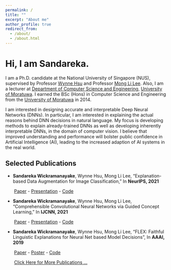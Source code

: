 ```yaml
---
permalink: /
title: ""
excerpt: "About me"
author_profile: true
redirect_from: 
  - /about/
  - /about.html
---
```

# Hi, I am Sandareka.

I am a Ph.D. candidate at the National University of Singapore (NUS), supervised by Professor [Wynne Hsu](https://www.comp.nus.edu.sg/~whsu/) and Professor [Mong Li Lee](https://www.comp.nus.edu.sg/~leeml/). Also, I am a lecturer at [Department of Computer Science and Engineering](http://www.cse.mrt.ac.lk/), [University of Moratuwa](https://uom.lk/). I earned the BSc (Hons) in Computer Science and Engineering from the [University of Moratuwa](https://uom.lk/) in 2014.

I am interested in designing accurate and interpretable Deep Neural Networks (DNNs). In particular, I am interested in explaining the actual reasons behind DNN decisions in natural language. My focus is developing methods to explain already-trained DNNs as well as developing inherently interpretable DNNs, in the domain of computer vision. I believe that improved understanding and performance will bolster public confidence in Artificial Intelligence (AI), leading to the increased adaption of AI systems in the real world.


## Selected Publications

*	**Sandareka Wickramanayake**, Wynne Hsu, Mong Li Lee, “Explanation-based Data Augmentation for Image Classification,” In **NeurIPS, 2021**

&nbsp;&nbsp;&nbsp;&nbsp;&nbsp;&nbsp; [Paper](https://papers.nips.cc/paper/2021/hash/af3b6a54e9e9338abc54258e3406e485-Abstract.html) - [Presentation](https://recorder-v3.slideslive.com/#/share?share=52116&s=f0a2aefc-b9e7-4a1b-94f7-89d01c0021b6) - [Code](https://www.github.com/sandareka/BRACE)
	
*	**Sandareka Wickramanayake**, Wynne Hsu, Mong Li Lee, “Comprehensible Convolutional Neural Networks via Guided Concept Learning,” In **IJCNN, 2021**

&nbsp;&nbsp;&nbsp;&nbsp;&nbsp;&nbsp; [Paper](https://ieeexplore.ieee.org/document/9534269) - [Presentation](https://www.youtube.com/watch?v=vK4vti_pUMg&t=40s) - [Code](https://www.github.com/sandareka/CCNN)

*	**Sandareka Wickramanayake**, Wynne Hsu, Mong Li Lee, “FLEX: Faithful Linguistic Explanations for Neural Net based Model Decisions”, In **AAAI, 2019**

&nbsp;&nbsp;&nbsp;&nbsp;&nbsp;&nbsp; [Paper](https://ieeexplore.ieee.org/document/9534269) - [Poster](/images/Poster-22Jan.pdf) - [Code](https://www.github.com/sandareka/FLEX)

&nbsp;&nbsp;&nbsp;&nbsp;&nbsp;&nbsp; [Click Here for More Publications ...](https://sandareka.github.io/publications/)


